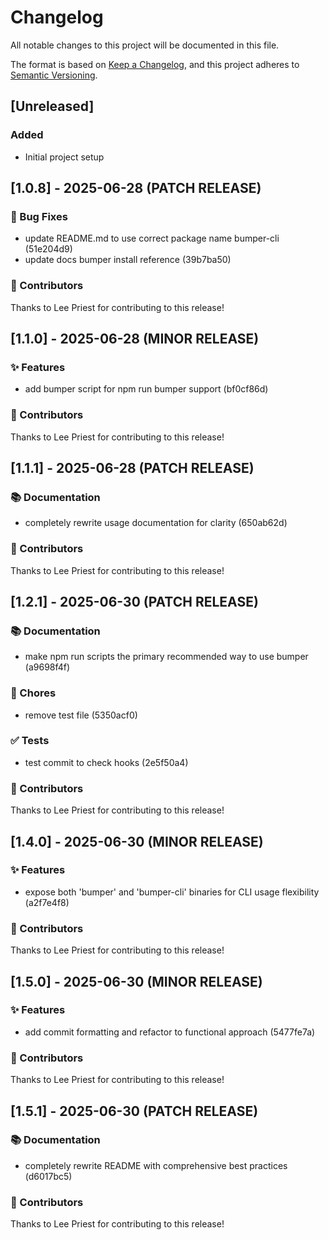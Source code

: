 # Changelog

All notable changes to this project will be documented in this file.

The format is based on [Keep a Changelog](https://keepachangelog.com/en/1.0.0/),
and this project adheres to [Semantic Versioning](https://semver.org/spec/v2.0.0.html).

## [Unreleased]

### Added
- Initial project setup

## [1.0.8] - 2025-06-28 (PATCH RELEASE)

### 🐛 Bug Fixes

- update README.md to use correct package name bumper-cli (51e204d9)
- update docs bumper install reference (39b7ba50)

### 👥 Contributors

Thanks to Lee Priest for contributing to this release!

## [1.1.0] - 2025-06-28 (MINOR RELEASE)

### ✨ Features

- add bumper script for npm run bumper <subcommand> support (bf0cf86d)

### 👥 Contributors

Thanks to Lee Priest for contributing to this release!

## [1.1.1] - 2025-06-28 (PATCH RELEASE)

### 📚 Documentation

- completely rewrite usage documentation for clarity (650ab62d)

### 👥 Contributors

Thanks to Lee Priest for contributing to this release!

## [1.2.1] - 2025-06-30 (PATCH RELEASE)

### 📚 Documentation

- make npm run scripts the primary recommended way to use bumper (a9698f4f)

### 🔨 Chores

- remove test file (5350acf0)

### ✅ Tests

- test commit to check hooks (2e5f50a4)

### 👥 Contributors

Thanks to Lee Priest for contributing to this release!

## [1.4.0] - 2025-06-30 (MINOR RELEASE)

### ✨ Features

- expose both 'bumper' and 'bumper-cli' binaries for CLI usage flexibility (a2f7e4f8)

### 👥 Contributors

Thanks to Lee Priest for contributing to this release!

## [1.5.0] - 2025-06-30 (MINOR RELEASE)

### ✨ Features

- add commit formatting and refactor to functional approach (5477fe7a)

### 👥 Contributors

Thanks to Lee Priest for contributing to this release!

## [1.5.1] - 2025-06-30 (PATCH RELEASE)

### 📚 Documentation

- completely rewrite README with comprehensive best practices (d6017bc5)

### 👥 Contributors

Thanks to Lee Priest for contributing to this release!

